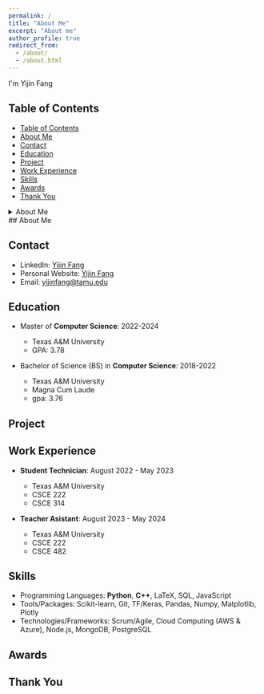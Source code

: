 ```yaml
---
permalink: /
title: "About Me"
excerpt: "About me"
author_profile: true
redirect_from:
  - /about/
  - /about.html
---
```


I'm Yijin Fang

## Table of Contents

- [Table of Contents](#table-of-contents)
- [About Me](#about-me)
- [Contact](#contact)
- [Education](#education)
- [Project](#project)
- [Work Experience](#work-experience)
- [Skills](#skills)
- [Awards](#awards)
- [Thank You](#thank-you)

<details>
<summary> About Me </summary>

dasdasdasdasd
</details>
## About Me

## Contact

- LinkedIn: [Yijin Fang](https://www.linkedin.com/in/yijinfang/)
- Personal Website: [Yijin Fang](https://yijinfang11.github.io/ )
- Email: yijinfang@tamu.edu

## Education

- Master of **Computer Science**: 2022-2024
  - Texas A&M University
  - GPA: 3.78

- Bachelor of Science (BS) in **Computer Science**: 2018-2022
  - Texas A&M University
  - Magna Cum Laude
  - gpa: 3.76

## Project

## Work Experience

- **Student Technician**: August 2022 - May 2023
  - Texas A&M University
  - CSCE 222
  - CSCE 314

- **Teacher Asistant**: August 2023 - May 2024
  - Texas A&M University
  - CSCE 222
  - CSCE 482

## Skills

- Programming Languages: **Python**, **C++**, LaTeX, SQL, JavaScript
- Tools/Packages: Scikit-learn, Git, TF/Keras, Pandas, Numpy, Matplotlib, Plotly
- Technologies/Frameworks: Scrum/Agile, Cloud Computing (AWS & Azure), Node.js, MongoDB, PostgreSQL

## Awards


## Thank You
